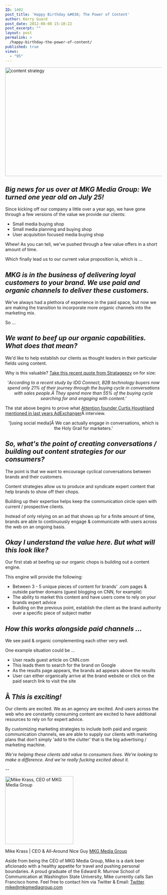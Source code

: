 ```yaml
---
ID: 1402
post_title: 'Happy Birthday &#038; The Power of Content'
author: Kerry Guard
post_date: 2012-08-08 15:10:22
post_excerpt: ""
layout: post
permalink: >
  /happy-birthday-the-power-of-content/
published: true
views:
  - "95"
---
```

<img class="aligncenter size-full wp-image-1404" title="writing-pencil-paper-ideas" src="http://mkgmediagroup.com/wp-content/uploads/2012/08/writing-pencil-paper-ideas.jpeg" alt="content strategy" width="640" height="350" />
<h2><em>Big news for us over at MKG Media Group: We turned one year old on July 25!</em></h2>
Since kicking off our company a little over a year ago, we have gone through a few versions of the value we provide our clients:
<ul>
	<li>Small media buying shop</li>
	<li>Small media planning and buying shop</li>
	<li>User acquisition focused media buying shop</li>
</ul>
Whew! As you can tell, we've pushed through a few value offers in a short amount of time.

Which finally lead us to our current value proposition is, which is ...
<h2><em>MKG is in the business of delivering loyal customers to your brand. We use paid and organic channels to deliver these customers.</em></h2>
We've always had a plethora of experience in the paid space, but now we are making the transition to incorporate more organic channels into the marketing mix.

So ...
<h2><em><strong>We want to beef up our organic capabilities. What does that mean?</strong></em></h2>
We'd like to help establish our clients as thought leaders in their particular fields using content.

Why is this valuable? <a href="http://strategeezy.com/2012/03/06/thebusiness-value-of-content-strategy/" target="_blank">Take this recent quote from Stratageezy</a> on for size:
<p style="text-align: center;">'<em>According to a recent study by IDG Connect, B2B technology buyers now spend only 21% of their journey through the buying cycle in conversations with sales people.Â They spend more than 55% of the buying cycle searching for and engaging with content.'</em></p>
<p style="text-align: left;">The stat above begins to prove what <a href="http://www.adexchanger.com/social-media/attention-houghland/" target="_blank">Attention founder Curtis Houghland mentioned in last years AdExchanger</a>Â interview.</p>
<p style="text-align: center;">'[using social media]Â We can actually engage in conversations, which is the Holy Grail for marketers.'</p>

<h2 style="text-align: left;"><em>So, w<strong style="font-style: italic;">hat's the point of creating conversations / building out content strategies for our consumers?</strong></em></h2>
The point is that we want to encourage cyclical conversations between brands and their customers.

Content strategies allow us to produce and syndicate expert content that help brands to show off their chops.

Building up their expertise helps keep the communication circle open with current / prospective clients.

Instead of only relying on an ad that shows up for a finite amount of time, brands are able to continuously engage &amp; communicate with users across the web on an ongoing basis.
<h2><em><strong>Okay I understand the value here. But what will this look like?</strong></em></h2>
Our first stab at beefing up our organic chops is building out a content engine.

This engine will provide the following:
<ul>
	<li>Between 3 - 5 unique pieces of content for brands' .com pages &amp; outside partner domains (guest blogging on CNN, for example)</li>
	<li>The ability to market this content and have users come to rely on your brands expert advice</li>
	<li>Building on the previous point, establish the client as the brand authority over a specific piece of subject matter</li>
</ul>
<h2><em><strong>How this works alongside paid channels ...</strong></em></h2>
We see paid &amp; organic complementing each other very well.

One example situation could be ...
<ul>
	<li>User reads guest article on CNN.com</li>
	<li>This leads them to search for the brand on Google</li>
	<li>As the results page appears, the brands ad appears above the results</li>
	<li>User can either organically arrive at the brand website or click on the paid search link to visit the site</li>
</ul>
<h2>Â <em>This is exciting!</em></h2>
Our clients are excited. We as an agency are excited. And users across the web who are constantly consuming content are excited to have additional resources to rely on for expert advice.

By customizing marketing strategies to include both paid and organic communication channels, we are able to supply our clients with marketing plans that don't simply 'add to the clutter' that is the big advertising / marketing machine.

<em>We're helping these clients add value to consumers lives. We're looking to make a difference. And we're really fucking excited about it.</em>

--

<img src="http://mkgmediagroup.com/wp-content/uploads/2011/08/mk_median_bw_head.jpeg" alt="Mike Krass, CEO of MKG Media Group" width="219" height="218" class="alignleft size-full wp-image-1794" />

<span itemprop="jobTitle">Mike Krass | CEO & All-Around Nice Guy</span>
<a href="http://www.mkgmediagroup.com" itemprop="url">MKG Media Group</a>
</span>

Aside from being the CEO of MKG Media Group, Mike is a dark beer aficionado with a healthy appetite for travel and pushing personal boundaries. A proud graduate of the Edward R. Murrow School of Communication at Washington State University, Mike currently calls San Francisco home. Feel free to contact him via Twitter & Email:
<a href="http://www.twitter.com/mikekrass" itemprop="url">Twitter</a>
<a href="mailto:mike@mkgmediagroup.com" itemprop="email">mike@mkgmediagroup.com</a>
</div>
